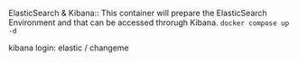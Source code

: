 ElasticSearch & Kibana:: This container will prepare the ElasticSearch Environment and that can be accessed throrugh Kibana.
```docker compose up -d```

kibana login: elastic / changeme

